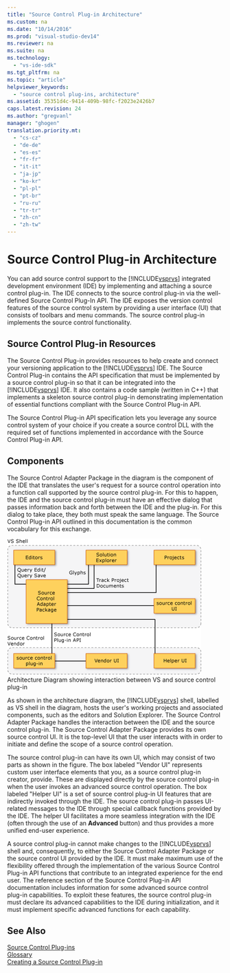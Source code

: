 ```yaml
---
title: "Source Control Plug-in Architecture"
ms.custom: na
ms.date: "10/14/2016"
ms.prod: "visual-studio-dev14"
ms.reviewer: na
ms.suite: na
ms.technology: 
  - "vs-ide-sdk"
ms.tgt_pltfrm: na
ms.topic: "article"
helpviewer_keywords: 
  - "source control plug-ins, architecture"
ms.assetid: 35351d4c-9414-409b-98fc-f2023e2426b7
caps.latest.revision: 24
ms.author: "gregvanl"
manager: "ghogen"
translation.priority.mt: 
  - "cs-cz"
  - "de-de"
  - "es-es"
  - "fr-fr"
  - "it-it"
  - "ja-jp"
  - "ko-kr"
  - "pl-pl"
  - "pt-br"
  - "ru-ru"
  - "tr-tr"
  - "zh-cn"
  - "zh-tw"
---
```

# Source Control Plug-in Architecture
You can add source control support to the [!INCLUDE[vsprvs](../codequality/includes/vsprvs_md.md)] integrated development environment (IDE) by implementing and attaching a source control plug-in. The IDE connects to the source control plug-in via the well-defined Source Control Plug-In API. The IDE exposes the version control features of the source control system by providing a user interface (UI) that consists of toolbars and menu commands. The source control plug-in implements the source control functionality.  
  
## Source Control Plug-in Resources  
 The Source Control Plug-in provides resources to help create and connect your versioning application to the [!INCLUDE[vsprvs](../codequality/includes/vsprvs_md.md)] IDE. The Source Control Plug-in contains the API specification that must be implemented by a source control plug-in so that it can be integrated into the [!INCLUDE[vsprvs](../codequality/includes/vsprvs_md.md)] IDE. It also contains a code sample (written in C++) that implements a skeleton source control plug-in demonstrating implementation of essential functions compliant with the Source Control Plug-in API.  
  
 The Source Control Plug-in API specification lets you leverage any source control system of your choice if you create a source control DLL with the required set of functions implemented in accordance with the Source Control Plug-in API.  
  
## Components  
 The Source Control Adapter Package in the diagram is the component of the IDE that translates the user's request for a source control operation into a function call supported by the source control plug-in. For this to happen, the IDE and the source control plug-in must have an effective dialog that passes information back and forth between the IDE and the plug-in. For this dialog to take place, they both must speak the same language. The Source Control Plug-in API outlined in this documentation is the common vocabulary for this exchange.  
  
 ![Source Code Control Architecture Diagram](../extensibility/media/vs_sccsdk_plug_in_arch.gif "vs_sccsdk_plug_in_arch")  
Architecture Diagram showing interaction between VS and source control plug-in  
  
 As shown in the architecture diagram, the [!INCLUDE[vsprvs](../codequality/includes/vsprvs_md.md)] shell, labelled as VS shell in the diagram, hosts the user's working projects and associated components, such as the editors and Solution Explorer. The Source Control Adapter Package handles the interaction between the IDE and the source control plug-in. The Source Control Adapter Package provides its own source control UI. It is the top-level UI that the user interacts with in order to initiate and define the scope of a source control operation.  
  
 The source control plug-in can have its own UI, which may consist of two parts as shown in the figure. The box labeled "Vendor UI" represents custom user interface elements that you, as a source control plug-in creator, provide. These are displayed directly by the source control plug-in when the user invokes an advanced source control operation. The box labeled "Helper UI" is a set of source control plug-in UI features that are indirectly invoked through the IDE. The source control plug-in passes UI-related messages to the IDE through special callback functions provided by the IDE. The helper UI facilitates a more seamless integration with the IDE (often through the use of an **Advanced** button) and thus provides a more unified end-user experience.  
  
 A source control plug-in cannot make changes to the [!INCLUDE[vsprvs](../codequality/includes/vsprvs_md.md)] shell and, consequently, to either the Source Control Adapter Package or the source control UI provided by the IDE. It must make maximum use of the flexibility offered through the implementation of the various Source Control Plug-in API functions that contribute to an integrated experience for the end user. The reference section of the Source Control Plug-in API documentation includes information for some advanced source control plug-in capabilities. To exploit these features, the source control plug-in must declare its advanced capabilities to the IDE during initialization, and it must implement specific advanced functions for each capability.  
  
## See Also  
 [Source Control Plug-ins](../extensibility/source-control-plug-ins.md)   
 [Glossary](../extensibility/source-control-plug-in-glossary.md)   
 [Creating a Source Control Plug-in](../extensibility/creating-a-source-control-plug-in.md)
